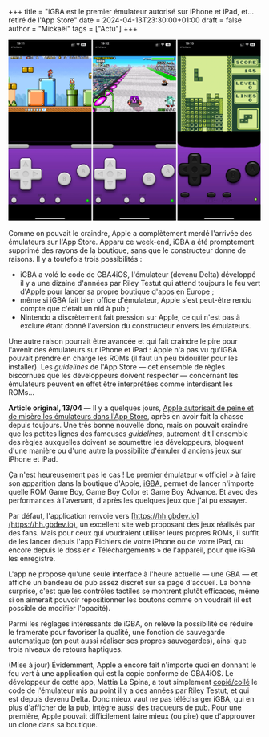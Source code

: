 +++
title = "iGBA est le premier émulateur autorisé sur iPhone et iPad, et… retiré de l'App Store"
date = 2024-04-13T23:30:00+01:00
draft = false
author = "Mickaël"
tags = ["Actu"]
+++ 

![iGBA](iGBA.jpg "iGBA dans ses œuvres.")

Comme on pouvait le craindre, Apple a complètement merdé l'arrivée des émulateurs sur l'App Store. Apparu ce week-end, iGBA a été promptement supprimé des rayons de la boutique, sans que le constructeur donne de raisons. Il y a toutefois trois possibilités :

- iGBA a volé le code de GBA4iOS, l'émulateur (devenu Delta) développé il y a une dizaine d'années par Riley Testut qui attend toujours le feu vert d'Apple pour lancer sa propre boutique d'apps en Europe ;
- même si iGBA fait bien office d'émulateur, Apple s'est peut-être rendu compte que c'était un nid à pub ;
- Nintendo a discrètement fait pression sur Apple, ce qui n'est pas à exclure étant donné l'aversion du constructeur envers les émulateurs.

Une autre raison pourrait être avancée et qui fait craindre le pire pour l'avenir des émulateurs sur iPhone et iPad : Apple n'a pas vu qu'iGBA pouvait prendre en charge les ROMs (il faut un peu bidouiller pour les installer). Les *guidelines* de l'App Store — cet ensemble de règles biscornues que les développeurs doivent respecter — concernant les émulateurs peuvent en effet être interprétées comme interdisant les ROMs…

**Article original, 13/04 —** Il y a quelques jours, [Apple autorisait de peine et de misère les émulateurs dans l'App Store](https://nostick.fr/articles/2024/avril/0504-apple-a-fini-par-ceder-et-autorise-les-emulateurs-dans-lapp-store/), après en avoir fait la chasse depuis toujours. Une très bonne nouvelle donc, mais on pouvait craindre que les petites lignes des fameuses *guidelines*, autrement dit l'ensemble des règles auxquelles doivent se soumettre les développeurs, bloquent d'une manière ou d'une autre la possibilité d'émuler d'anciens jeux sur iPhone et iPad.

Ça n'est heureusement pas le cas ! Le premier émulateur « officiel » à faire son apparition dans la boutique d'Apple, [iGBA](https://apps.apple.com/gb/app/igba-gba-gbc-retro-emulator/id6482993626), permet de lancer n'importe quelle ROM Game Boy, Game Boy Color et Game Boy Advance. Et avec des performances à l'avenant, d'après les quelques jeux que j'ai pu essayer.

Par défaut, l'application renvoie vers [https://hh.gbdev.io](https://hh.gbdev.io), un excellent site web proposant des jeux réalisés par des fans. Mais pour ceux qui voudraient utiliser leurs propres ROMs, il suffit de les lancer depuis l'app Fichiers de votre iPhone ou de votre iPad, ou encore depuis le dossier « Téléchargements » de l'appareil, pour que iGBA les enregistre.

L'app ne propose qu'une seule interface à l'heure actuelle — une GBA — et affiche un bandeau de pub assez discret sur sa page d'accueil. La bonne surprise, c'est que les contrôles tactiles se montrent plutôt efficaces, même si on aimerait pouvoir repositionner les boutons comme on voudrait (il est possible de modifier l'opacité).

Parmi les réglages intéressants de iGBA, on relève la possibilité de réduire le framerate pour favoriser la qualité, une fonction de sauvegarde automatique (on peut aussi réaliser ses propres sauvegardes), ainsi que trois niveaux de retours haptiques. 

(Mise à jour) Évidemment, Apple a encore fait n'importe quoi en donnant le feu vert à une application qui est la copie conforme de GBA4iOS. Le développeur de cette app, Mattia La Spina, a tout simplement [copié/collé](https://www.threads.net/@rileytestut/post/C5u9xdDNCJ2) le code de l'émulateur mis au point il y a des années par Riley Testut, et qui est depuis devenu Delta. Donc mieux vaut ne pas télécharger iGBA, qui en plus d'afficher de la pub, intègre aussi des traqueurs de pub. Pour une première, Apple pouvait difficilement faire mieux (ou pire) que d'approuver un clone dans sa boutique.